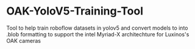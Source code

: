 # OAK-YoloV5-Training-Tool
Tool to help train roboflow datasets in yolov5 and convert models to into .blob formatting to support the intel Myriad-X architechture for Luxinos's OAK cameras
